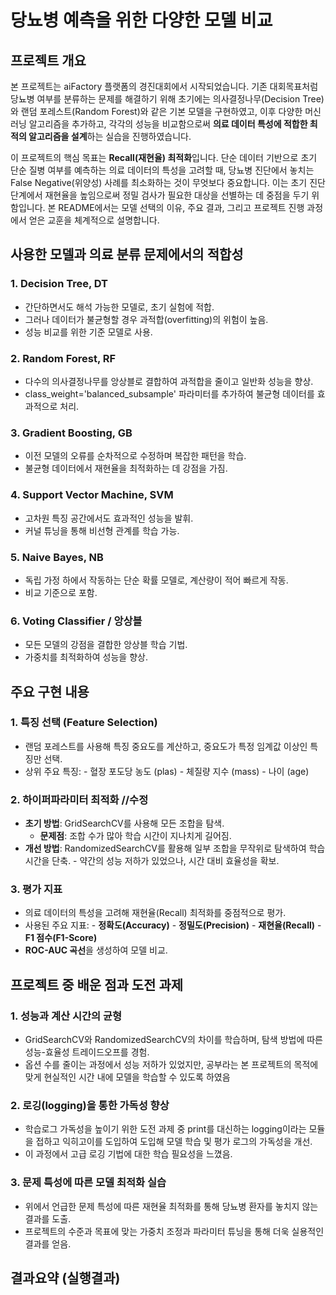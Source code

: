 # 당뇨병 예측을 위한 다양한 모델 비교

## **프로젝트 개요**
본 프로젝트는 aiFactory 플랫폼의 경진대회에서 시작되었습니다.
기존 대회목표처럼 당뇨병 여부를 분류하는 문제를 해결하기 위해 초기에는 의사결정나무(Decision Tree)와 랜덤 포레스트(Random Forest)와 같은 기본 모델을 구현하였고, 이후 다양한 머신러닝 알고리즘을 추가하고, 각각의 성능을 비교함으로써 **의료 데이터 특성에 적합한 최적의 알고리즘을 설계**하는 실습을 진행하였습니다.

이 프로젝트의 핵심 목표는 **Recall(재현율) 최적화**입니다. 단순 데이터 기반으로 초기 단순 질병 여부를 예측하는 의료 데이터의 특성을 고려할 때, 당뇨병 진단에서 놓치는 False Negative(위양성) 사례를 최소화하는 것이 무엇보다 중요합니다. 이는 초기 진단 단계에서 재현율을 높임으로써 정밀 검사가 필요한 대상을 선별하는 데 중점을 두기 위함입니다. 본 README에서는 모델 선택의 이유, 주요 결과, 그리고 프로젝트 진행 과정에서 얻은 교훈을 체계적으로 설명합니다.

## **사용한 모델과 의료 분류 문제에서의 적합성**
### 1. Decision Tree, DT
  - 간단하면서도 해석 가능한 모델로, 초기 실험에 적합.
  - 그러나 데이터가 불균형할 경우 과적합(overfitting)의 위험이 높음.
  - 성능 비교를 위한 기준 모델로 사용.
### 2. Random Forest, RF
  - 다수의 의사결정나무를 앙상블로 결합하여 과적합을 줄이고 일반화 성능을 향상.
  - class_weight='balanced_subsample' 파라미터를 추가하여 불균형 데이터를 효과적으로 처리.
### 3. Gradient Boosting, GB
  - 이전 모델의 오류를 순차적으로 수정하며 복잡한 패턴을 학습.
  - 불균형 데이터에서 재현율을 최적화하는 데 강점을 가짐.
### 4. Support Vector Machine, SVM
  - 고차원 특징 공간에서도 효과적인 성능을 발휘.
  - 커널 튜닝을 통해 비선형 관계를 학습 가능.
### 5. Naive Bayes, NB
  - 독립 가정 하에서 작동하는 단순 확률 모델로, 계산량이 적어 빠르게 작동.
  - 비교 기준으로 포함.
### 6. Voting Classifier / 앙상블
  - 모든 모델의 강점을 결합한 앙상블 학습 기법.
  - 가중치를 최적화하여 성능을 향상.

## **주요 구현 내용**
### 1. **특징 선택 (Feature Selection)**
  - 랜덤 포레스트를 사용해 특징 중요도를 계산하고, 중요도가 특정 임계값 이상인 특징만 선택.
  -  상위 주요 특징:
    -  혈장 포도당 농도 (plas)
    -  체질량 지수 (mass)
    -  나이 (age)
### 2. **하이퍼파라미터 최적화**     //수정
  - **초기 방법**: GridSearchCV를 사용해 모든 조합을 탐색.
    - **문제점**: 조합 수가 많아 학습 시간이 지나치게 길어짐.
  -  **개선 방법**: RandomizedSearchCV를 활용해 일부 조합을 무작위로 탐색하여 학습 시간을 단축.
    - 약간의 성능 저하가 있었으나, 시간 대비 효율성을 확보.
### 3. **평가 지표**
  - 의료 데이터의 특성을 고려해 재현율(Recall) 최적화를 중점적으로 평가.
  -  사용된 주요 지표:
    - **정확도(Accuracy)**
    - **정밀도(Precision)**
    - **재현율(Recall)**
    - **F1 점수(F1-Score)**
  - **ROC-AUC 곡선**을 생성하여 모델 비교.

## **프로젝트 중 배운 점과 도전 과제**
### 1. 성능과 계산 시간의 균형
  - GridSearchCV와 RandomizedSearchCV의 차이를 학습하며, 탐색 방법에 따른 성능-효율성 트레이드오프를 경험.
  - 옵션 수를 줄이는 과정에서 성능 저하가 있었지만, 공부라는 본 프로젝트의 목적에 맞게 현실적인 시간 내에 모델을 학습할 수 있도록 하였음
### 2. 로깅(logging)을 통한 가독성 향상
  - 학습로그 가독성을 높이기 위한 도전 과제 중 print를 대신하는 logging이라는 모듈을 접하고 익히고이를 도입하여 도입해 모델 학습 및 평가 로그의 가독성을 개선.
  - 이 과정에서 고급 로깅 기법에 대한 학습 필요성을 느꼈음.
### 3. 문제 특성에 따른 모델 최적화 실습
  - 위에서 언급한 문제 특성에 따른 재현율 최적화를 통해 당뇨병 환자를 놓치지 않는 결과를 도출.
  - 프로젝트의 수준과 목표에 맞는 가중치 조정과 파라미터 튜닝을 통해 더욱 실용적인 결과를 얻음.

## **결과요약 (실행결과)**

